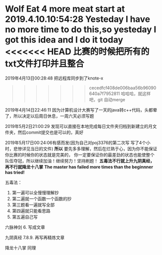 Wolf Eat 4 more meat start at 2019.4.10.10:54:28
Yesteday I have no more time to do this,so yesteday I got this idea and I do it today
<<<<<<< HEAD
比赛的时候把所有的txt文件打印并且整合
=======
2019年4月13日00:28:48 把远程库同步到了knote-x
>>>>>>> cecedfcf408de006baa56b96090640a7f7952811
哈哈哈，就这样吧，git 自动merge


2019年4月14日22:46:11
因为计算机设计大赛写了一天的java转c++代码，头都晕了，所以决定以后周日休息，一周六天必须写题

2019年5月2日21:00:29 发现可以直接在本地完成每日文件夹归档到新建立的月文件夹，然后commit提交也是可以的，真好


2019年5月17日00:24:06有感而发(因为自己对poj3376的第二次写 写了4个小时，悲惨详见当日的文件)
                        **所以**
要先多多理解，然后在烂熟于心，因为你不能保证你比赛的时候你的状态就是完美的，
你一定要保证你的最差劲的状态也能使整个队伍夺冠，所以继续加油！继续努力！坚持刷题！
          **五毒法不行就上升九阴真经，再不行就降龙十八掌**
**The master has failed more times than the beginnner has tried!**


五毒法：
1. 第一遍可以全慢慢理解抄
2. 第二遍就一个函数一个函数的抄
3. 第三题看一遍就写全部
4. 第四遍就只能看思路
5. 第五遍自己写

六脉神剑
6. 写成文章

九阴真经
7.8.9. 再写再精炼文章

降龙十八掌 同理
